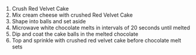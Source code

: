 1. Crush Red Velvet Cake
2. Mix cream cheese with crushed Red Velvet Cake
3. Shape into balls and set aside
4. Microwave white chocolate melts in intervals of 20 seconds until melted
5. Dip and coat the cake balls in the melted chocolate
6. Top and sprinkle with crushed red velvet cake before chocolate melt sets
 